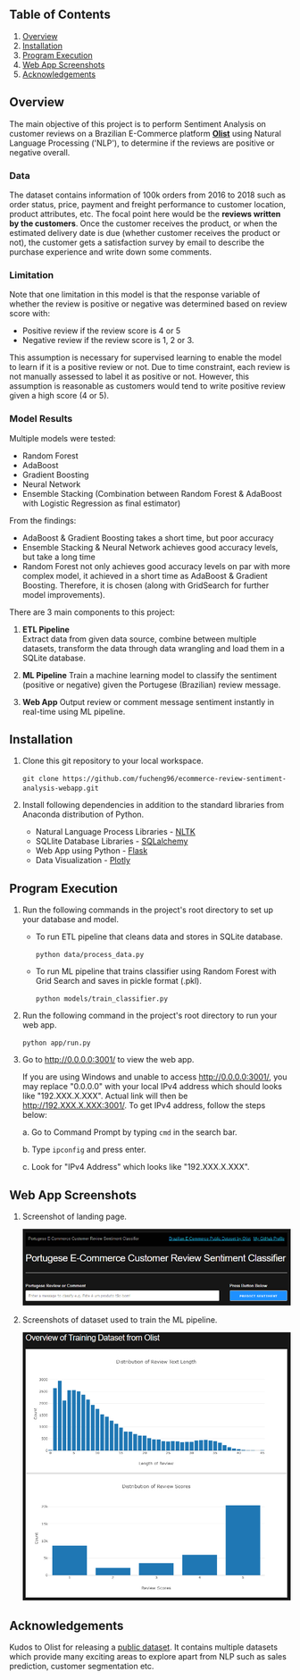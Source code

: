 ## Table of Contents

1. [Overview](#Overview)
2. [Installation](#Installation)
3. [Program Execution](#Program-Execution)
4. [Web App Screenshots](#Web-App-Screenshots)
5. [Acknowledgements](#Acknowledgements)

## Overview
The main objective of this project is to perform Sentiment Analysis on customer reviews on a Brazilian E-Commerce platform **[Olist](https://olist.com/pt-br/)** using Natural Language Processing ('NLP'), to determine if the reviews are positive or negative overall.

### Data
The dataset contains information of 100k orders from 2016 to 2018 such as order status, price, payment and freight performance to customer location, product attributes, etc. The focal point here would be the **reviews written by the customers**. Once the customer receives the product, or when the estimated delivery date is due (whether customer receives the product or not), the customer gets a satisfaction survey by email to describe the purchase experience and write down some comments.

### Limitation
Note that one limitation in this model is that the response variable of whether the review is positive or negative was determined based on review score with:
- Positive review if the review score is 4 or 5
- Negative review if the review score is 1, 2 or 3.

This assumption is necessary for supervised learning to enable the model to learn if it is a positive review or not. Due to time constraint, each review is not manually assessed to label it as positive or not. However, this assumption is reasonable as customers would tend to write positive review given a high score (4 or 5).

### Model Results
Multiple models were tested: 
- Random Forest
- AdaBoost
- Gradient Boosting
- Neural Network
- Ensemble Stacking (Combination between Random Forest & AdaBoost with Logistic Regression as final estimator)

From the findings:
- AdaBoost & Gradient Boosting takes a short time, but poor accuracy
- Ensemble Stacking & Neural Network achieves good accuracy levels, but take a long time
- Random Forest not only achieves good accuracy levels on par with more complex model, it achieved in a short time as AdaBoost & Gradient Boosting. Therefore, it is chosen (along with GridSearch for further model improvements).

There are 3 main components to this project:
1. **ETL Pipeline**<br>
   Extract data from given data source, combine between multiple datasets, transform the data through data wrangling and load them in a SQLite database.
   
2. **ML Pipeline**
   Train a machine learning model to classify the sentiment (positive or negative) given the Portugese (Brazilian) review message.
   
3. **Web App**
   Output review or comment message sentiment instantly in real-time using ML pipeline.

## Installation

1. Clone this git repository to your local workspace.
   
   `git clone https://github.com/fucheng96/ecommerce-review-sentiment-analysis-webapp.git`
   
2. Install following dependencies in addition to the standard libraries from Anaconda distribution of Python.

    - Natural Language Process Libraries - [NLTK](https://www.nltk.org/)
    - SQLlite Database Libraries - [SQLalchemy](https://www.sqlalchemy.org/)
    - Web App using Python - [Flask](https://flask.palletsprojects.com/en/2.0.x/)
    - Data Visualization - [Plotly](https://plotly.github.io/plotly.py-docs/index.html)

## Program Execution
1. Run the following commands in the project's root directory to set up your database and model.

    - To run ETL pipeline that cleans data and stores in SQLite database.
      
      `python data/process_data.py`
      
    - To run ML pipeline that trains classifier using Random Forest with Grid Search and saves in pickle format (.pkl).
      
      `python models/train_classifier.py`

2. Run the following command in the project's root directory to run your web app.
   
   `python app/run.py`

3. Go to http://0.0.0.0:3001/ to view the web app.
   
   If you are using Windows and unable to access http://0.0.0.0:3001/, you may replace "0.0.0.0" with your local IPv4 address which should looks like "192.XXX.X.XXX". Actual link will then be http://192.XXX.X.XXX:3001/. To get IPv4 address, follow the steps below:
   
   a. Go to Command Prompt by typing `cmd` in the search bar.
   
   b. Type `ipconfig` and press enter.
   
   c. Look for "IPv4 Address" which looks like "192.XXX.X.XXX".

## Web App Screenshots

1. Screenshot of landing page. 

   ![Screenshot 1](https://github.com/fucheng96/ecommerce-review-sentiment-analysis-webapp/blob/main/screenshots/main-page.PNG)

2. Screenshots of dataset used to train the ML pipeline.

   ![Screenshot 2](https://github.com/fucheng96/ecommerce-review-sentiment-analysis-webapp/blob/main/screenshots/training-dataset-overview.PNG)

## Acknowledgements

Kudos to Olist for releasing a [public dataset](https://www.kaggle.com/olistbr/brazilian-ecommerce). It contains multiple datasets which provide many exciting areas to explore apart from NLP such as sales prediction, customer segmentation etc.
